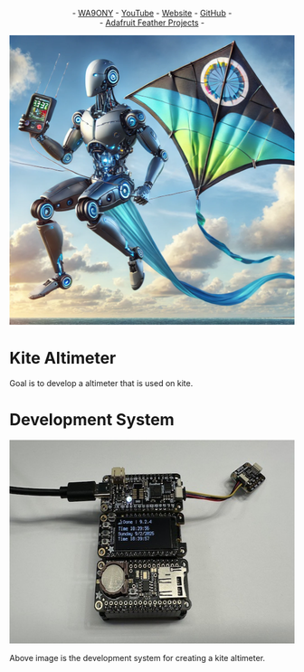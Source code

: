 <P align="center"> - <A HREF="https://www.qrz.com/db/WA9ONY">WA9ONY</A> - <A HREF="https://www.youtube.com/user/DavidAHaworth">YouTube</A> - <A HREF="http://www.stargazing.net/david/index.html">Website</A> - <A HREF="https://github.com/WA9ONY">GitHub</A> - <BR>
- <A HREF="https://github.com/WA9ONY/Adafruit-Feather/tree/main">Adafruit Feather Projects</A> - 
</P>  

<p align="center">
       <img width="512" height="512" src="/Images/KiteAltimeterBanner.png">
</p>

# Kite Altimeter

Goal is to develop a altimeter that is used on kite.

# Development System

<p align="center">
       <img width="640" height="360" src="/Images/KAdev.jpeg">
</p>

Above image is the development system for creating a kite altimeter.

